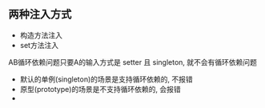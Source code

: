 ## 两种注入方式

- 构造方法注入
- set方法注入



AB循环依赖问题只要A的输入方式是 setter 且 singleton, 就不会有循环依赖问题

- 默认的单例(singleton)的场景是支持循环依赖的, 不报错
- 原型(prototype)的场景是不支持循环依赖的, 会报错
- 









